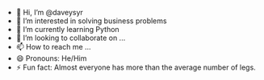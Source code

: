 - 👋 Hi, I’m @daveysyr
- 👀 I’m interested in solving business problems
- 🌱 I’m currently learning Python
- 💞️ I’m looking to collaborate on ...
- 📫 How to reach me ...
- 😄 Pronouns: He/Him
- ⚡ Fun fact: Almost everyone has more than the average number of legs.

<!---
daveysyr/daveysyr is a ✨ special ✨ repository because its `README.md` (this file) appears on your GitHub profile.
You can click the Preview link to take a look at your changes.
--->
